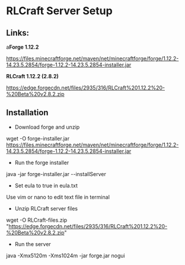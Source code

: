 # RLCraft Server Setup

## Links:

a**Forge 1.12.2**

https://files.minecraftforge.net/maven/net/minecraftforge/forge/1.12.2-14.23.5.2854/forge-1.12.2-14.23.5.2854-installer.jar

**RLCraft 1.12.2 (2.8.2)**

https://edge.forgecdn.net/files/2935/316/RLCraft%201.12.2%20-%20Beta%20v2.8.2.zip

## Installation

- Download forge and unzip

wget -O forge-installer.jar https://files.minecraftforge.net/maven/net/minecraftforge/forge/1.12.2-14.23.5.2854/forge-1.12.2-14.23.5.2854-installer.jar

- Run the forge installer

java -jar forge-installer.jar --installServer

- Set eula to true in eula.txt

Use vim or nano to edit text file in terminal

- Unzip RLCraft server files

wget -O RLCraft-files.zip "https://edge.forgecdn.net/files/2935/316/RLCraft%201.12.2%20-%20Beta%20v2.8.2.zip"

- Run the server

java -Xmx5120m -Xms1024m -jar forge.jar nogui
